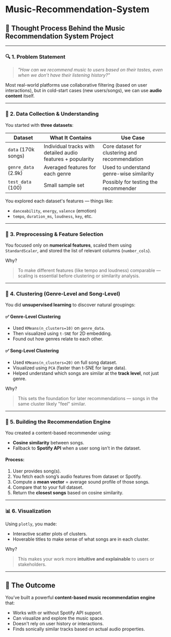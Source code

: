 # Music-Recommendation-System

## 🎵 **Thought Process Behind the Music Recommendation System Project**

---

### 🔍 **1. Problem Statement**

> *"How can we recommend music to users based on their tastes, even when we don’t have their listening history?"*

Most real-world platforms use collaborative filtering (based on user interactions), but in cold-start cases (new users/songs), we can use **audio content** itself.

---

### 📁 **2. Data Collection & Understanding**

You started with **three datasets**:

| Dataset | What It Contains | Use Case |
|--------|------------------|----------|
| `data` (170k songs) | Individual tracks with detailed audio features + popularity | Core dataset for clustering and recommendation |
| `genre_data` (2.9k) | Averaged features for each genre | Used to understand genre-wise similarity |
| `test_data` (100) | Small sample set | Possibly for testing the recommender |

You explored each dataset's features — things like:
- `danceability`, `energy`, `valence` (emotion)
- `tempo`, `duration_ms`, `loudness`, `key`, etc.

---

### 🧼 **3. Preprocessing & Feature Selection**

You focused only on **numerical features**, scaled them using `StandardScaler`, and stored the list of relevant columns (`number_cols`).

Why?
> To make different features (like tempo and loudness) comparable — scaling is essential before clustering or similarity analysis.

---

### 🎯 **4. Clustering (Genre-Level and Song-Level)**

You did **unsupervised learning** to discover natural groupings:

#### ✅ Genre-Level Clustering
- Used `KMeans(n_clusters=10)` on `genre_data`.
- Then visualized using `t-SNE` for 2D embedding.
- Found out how genres relate to each other.

#### ✅ Song-Level Clustering
- Used `KMeans(n_clusters=20)` on full song dataset.
- Visualized using `PCA` (faster than t-SNE for large data).
- Helped understand which songs are similar at the **track level**, not just genre.

Why?
> This sets the foundation for later recommendations — songs in the same cluster likely "feel" similar.

---

### 🧠 **5. Building the Recommendation Engine**

You created a content-based recommender using:
- **Cosine similarity** between songs.
- Fallback to **Spotify API** when a user song isn’t in the dataset.

#### Process:
1. User provides song(s).
2. You fetch each song’s audio features from dataset or Spotify.
3. Compute a **mean vector** = average sound profile of those songs.
4. Compare that to your full dataset.
5. Return the **closest songs** based on cosine similarity.

---

### 📊 **6. Visualization**

Using `plotly`, you made:
- Interactive scatter plots of clusters.
- Hoverable titles to make sense of what songs are in each cluster.

Why?
> This makes your work more **intuitive and explainable** to users or stakeholders.

---

## 🚀 The Outcome

You’ve built a powerful **content-based music recommendation engine** that:
- Works with or without Spotify API support.
- Can visualize and explore the music space.
- Doesn't rely on user history or interactions.
- Finds sonically similar tracks based on actual audio properties.

